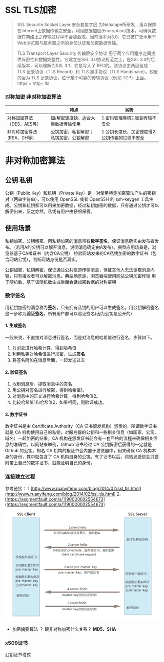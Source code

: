 # SSL TLS加密

>SSL Securite Socket Layer 安全套接字层 为Netscape所研发，用以保障在Internet上数据传输之安全，利用数据加密(Encryption)技术，可确保数据在网络上之传输过程中不会被截取。当前版本为3.0。它已被广泛地用于Web浏览器与服务器之间的身份认证和加密数据传输。
>
>TLS Transport Layer Security 传输层安全协议 用于两个应用程序之间提供保密性和数据完整性。它建立在SSL 3.0协议规范之上，是SSL 3.0的后续版本，可以理解为SSL 3.1，它是写入了 RFC的。该协议由两层组成： TLS 记录协议（TLS Record）和 TLS 握手协议（TLS Handshake）。较低的层为 TLS 记录协议，位于某个可靠的传输协议（例如 TCP）上面。
>https = http+ tls

### 对称加密 非对称加密算法 

|                            | 特点                                   | 劣势                                           |
| -------------------------- | -------------------------------------- | ---------------------------------------------- |
| 对称加密算法（DES、AES等） | 加/解密速度快、适合大量数据传输使用    | 1.密码管理麻烦2.密钥传输不安全                 |
| 非对称加密算法(RSA、DH等)  | 公钥加密，私钥解密；私钥加密，公钥解密 | 1.公钥长度长，加密速度慢2.公钥传输的过程不安全 |

# 非对称加密算法 

## 公钥 私钥
公钥（Public Key）和私钥（Private Key）是一对使用特定加密算法产生的密钥对（两串字符串），可以使用 OpenSSL 或者 OpenSSH 的 ssh-keygen 工具生成。公钥和私钥都可以用来加密数据，经过私钥加密的数据，只有通过公钥才可以解密出来，反之亦然。私钥有用户由仔细保管。

## 使用场景
私钥加密，公钥解密。用私钥加密的消息带有**数字签名**，保证消息确实由发布者发布。（若用A的公钥可以解开消息，说明消息确定由A发布）。典型应用场景是，浏览器基于CA根证书（内含CA公钥） 检验网站发来的CA私钥加密的数字证书（包含网站公钥），判断网站身份是否真实。

公钥加密，私钥解密。保证通过公共信道传输消息，保证其他人无法读取消息内容，只有接收者可以解密消息。典型场景是，浏览器端使用网站公钥加密传输 用于随机数，基于该随机数生成后面会话加密数据的对称密钥

### 数字签名

用私钥加密的消息称为**签名**，只有拥有私钥的用户可以生成签名。用公钥解密签名这一步称为**验证签名**，所有用户都可以验证签名(因为公钥是公开的)

#### 1. 生成签名
  一般来说，不直接对消息进行签名，而是对消息的哈希值进行签名，步骤如下。

  1.  对消息进行哈希计算，得到哈希值
  2.  利用私钥对哈希值进行加密，生成**签名**
  3.  将签名附加在消息后面，一起发送过去

#### 2. 验证签名

  1.  收到消息后，提取消息中的签名
  2.  用公钥对签名进行解密，得到哈希值1。
  3.  对消息中的正文进行哈希计算，得到哈希值2。
  4.  比较哈希值1和哈希值2，如果相同，则验证成功。

#### 3. 数字证书 
数字证书是由 Certificate Authority（CA 证书颁发机构）颁发的，所谓数字证书就是 CA 机构使用自己的私钥，对服务器的公钥和一些相关信息（如国家、公司、域名）一起加密的结果，CA 机构在颁发证书前会有一套严格的流程来确保相关信息的准确性。以网站来举例，Github 证书经过 CA 公钥解密后获得的一定就是 Github 的公钥。知名 CA 机构的根证书会内置于游览器中，用来确保 CA 机构本身的身份，其中就包含了 CA 机构自身的公钥。有了证书以后，网站发送信息只要附带上自己的数字证书，就能证明自己的身份。

###  连接建立过程

参考链接：
1.[http://www.ruanyifeng.com/blog/2014/02/ssl_tls.html](http://www.ruanyifeng.com/blog/2014/02/ssl_tls.html)
2.[https://segmentfault.com/a/1190000002554673](https://segmentfault.com/a/1190000002554673)
![enter image description here](assets/TLS建立过程.png)

* 加密摘要算法 ？ 跟非对称加密什么关系？
  **MD5、SHA**



### x509证书

公钥证书格式

